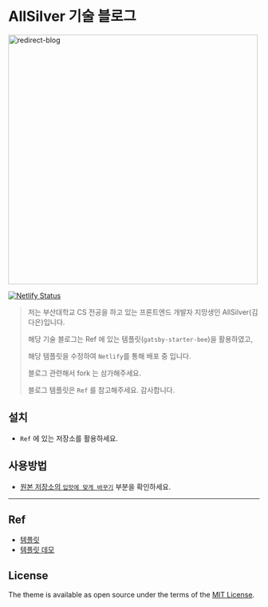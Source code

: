 # AllSilver 기술 블로그

<a href="https://www.allsilver.dev/" target="_blank">
<img src="https://user-images.githubusercontent.com/74234333/205046252-da687f89-53c3-4717-b864-10970a269e19.png" alt="redirect-blog" width=500/>
</a>

[![Netlify Status](https://api.netlify.com/api/v1/badges/315fb8dc-2fd3-4844-b871-3a1bd3c6f169/deploy-status)](https://app.netlify.com/sites/allsilver/deploys)

> 저는 부산대학교 CS 전공을 하고 있는 프론트엔드 개발자 지망생인 AllSilver(김다은)입니다.
>
> 해당 기술 블로그는 Ref 에 있는 템플릿(`gatsby-starter-bee`)을 활용하였고,
>
> 해당 템플릿을 수정하여 `Netlify`를 통해 배포 중 입니다.
>
> 블로그 관련해서 fork 는 삼가해주세요.
>
> 블로그 템플릿은 `Ref` 를 참고해주세요. 감사합니다.

## 설치

- `Ref` 에 있는 저장소를 활용하세요.

## 사용방법

- [원본 저장소의 `입맛에 맞게 바꾸기`](https://github.com/JaeYeopHan/gatsby-starter-bee/blob/master/README.ko.md#-%EC%9E%85%EB%A7%9B%EC%97%90-%EB%A7%9E%EA%B2%8C-%EB%B0%94%EA%BE%B8%EA%B8%B0) 부분을 확인하세요.

---

## Ref

- [템플릿](https://github.com/JaeYeopHan/gatsby-starter-bee/)
- [템플릿 데모](https://gatsby-starter-bee.netlify.app/)

## License

The theme is available as open source under the terms of the [MIT License](https://opensource.org/licenses/MIT).
